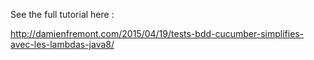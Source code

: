See the full tutorial here :

http://damienfremont.com/2015/04/19/tests-bdd-cucumber-simplifies-avec-les-lambdas-java8/